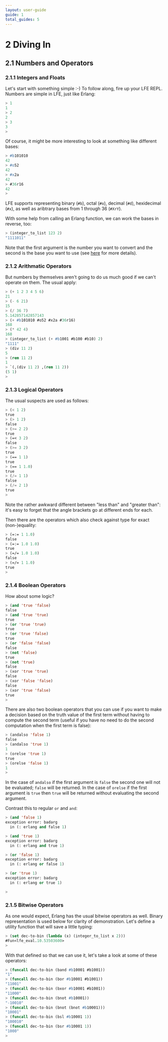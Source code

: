 ```yaml
---
layout: user-guide
guide: 1
total_guides: 5
---
```

# 2 Diving In


## 2.1 Numbers and Operators


### 2.1.1 Integers and Floats

Let's start with something simple :-) To follow along, fire up your LFE REPL.
Numbers are simple in LFE, just like Erlang:

```lisp
> 1
1
> 2
2
> 3
3
>
```

Of course, it might be more interesting to look at something like different
bases:

```lisp
> #b101010
42
> #o52
42
> #x2a
42
> #36r16
42
>
```

LFE supports representing binary (``#b``), octal (``#o``), decimal
(``#d``), hexidecimal (``#x``), as well as aribtrary bases from 1 through
36 (``#XrY``).

With some help from calling an Erlang function, we can work the bases in
reverse, too:

```lisp
> (integer_to_list 123 2)
"1111011"
```
Note that the first argument is the number you want to convert and the second
is the base you want to use (see
<a href="http://erldocs.com/R15B/erts/erlang.html#integer_to_list/2">here</a>
for more details).


### 2.1.2 Arithmatic Operators

But numbers by themselves aren't going to do us much good if we can't operate
on them. The usual apply:

```lisp
> (+ 1 2 3 4 5 6)
21
> (- 6 21)
15
> (/ 36 7)
5.142857142857143
> (+ #b101010 #o52 #x2a #36r16)
168
> (* 42 4)
168
> (integer_to_list (+ #b1001 #b100 #b10) 2)
"1111"
> (div 11 2)
5
> (rem 11 2)
1
> `(,(div 11 2) ,(rem 11 2))
(5 1)
>
```


### 2.1.3 Logical Operators

The usual suspects are used as follows:

```lisp
> (< 1 2)
true
> (> 1 2)
false
> (>= 2 2)
true
> (=< 3 2)
false
> (>= 3 2)
true
> (== 1 1)
true
> (== 1 1.0)
true
> (/= 1 1)
false
> (/= 2 1)
true
>
```

Note the rather awkward different between "less than" and "greater than": it's
easy to forget that the angle brackets go at different ends for each.

Then there are the operators which also check against type for exact
(non-)equality:

```lisp
> (=:= 1 1.0)
false
> (=:= 1.0 1.0)
true
> (=/= 1.0 1.0)
false
> (=/= 1 1.0)
true
>
```


### 2.1.4 Boolean Operators

How about some logic?

```lisp
> (and 'true 'false)
false
> (and 'true 'true)
true
> (or 'true 'true)
true
> (or 'true 'false)
true
> (or 'false 'false)
false
> (not 'false)
true
> (not 'true)
false
> (xor 'true 'true)
false
> (xor 'false 'false)
false
> (xor 'true 'false)
true
>
```

There are also two boolean operators that you can use if you want to make a
decision based on the truth value of the first term without having to compute
the second term (useful if you have no need to do the second computation when
the first term is false):

```lisp
> (andalso 'false 1)
false
> (andalso 'true 1)
1
> (orelse 'true 1)
true
> (orelse 'false 1)
1
>
```

In the case of ``andalso`` if the first argument is ``false`` the second
one will not be evaluated; ``false`` will be returned. In the case of
``orelse`` if the first argument is ``true`` then ``true`` will be
returned without evaluating the second argument.

Contrast this to regular ``or`` and ``and``:

```lisp
> (and 'false 1)
exception error: badarg
  in (: erlang and false 1)

> (and 'true 1)
exception error: badarg
  in (: erlang and true 1)

> (or 'false 1)
exception error: badarg
  in (: erlang or false 1)

> (or 'true 1)
exception error: badarg
  in (: erlang or true 1)

>
```


### 2.1.5 Bitwise Operators

As one would expect, Erlang has the usual bitwise operators as well. Binary
representation is used below for clarity of demonstration. Let's define a
utility function that will save a little typing:

```lisp
> (set dec-to-bin (lambda (x) (integer_to_list x 2)))
#Fun<lfe_eval.10.53503600>
>
```

With that defined so that we can use it, let's take a look at some of these
operators:

```lisp
> (funcall dec-to-bin (band #b10001 #b1001))
"1"
> (funcall dec-to-bin (bor #b10001 #b1001))
"11001"
> (funcall dec-to-bin (bxor #b10001 #b1001))
"11000"
> (funcall dec-to-bin (bnot #b10001))
"-10010"
> (funcall dec-to-bin (bnot (bnot #b10001)))
"10001"
> (funcall dec-to-bin (bsl #b10001 1))
"100010"
> (funcall dec-to-bin (bsr #b10001 1))
"1000"
>
```
